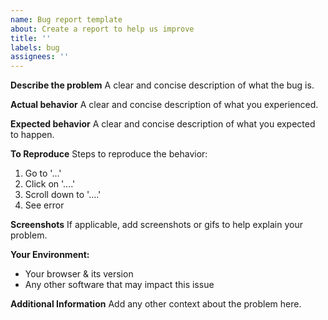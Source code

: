 ```yaml
---
name: Bug report template
about: Create a report to help us improve
title: ''
labels: bug
assignees: ''
---
```


**Describe the problem**
A clear and concise description of what the bug is.

**Actual behavior**
A clear and concise description of what you experienced.

**Expected behavior**
A clear and concise description of what you expected to happen.

**To Reproduce**
Steps to reproduce the behavior:

1. Go to '...'
2. Click on '....'
3. Scroll down to '....'
4. See error

**Screenshots**
If applicable, add screenshots or gifs to help explain your problem.

**Your Environment:**

- Your browser & its version
- Any other software that may impact this issue

**Additional Information**
Add any other context about the problem here.
